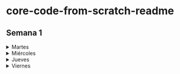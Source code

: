 # core-code-from-scratch-readme
## Semana 1
<details><summary>Martes</summary>

<p>
**Interpreted And Compiled Programming Languages**

</p>

</details>
<details><summary>Miércoles</summary>

<p>
** Interpreted And Compiled Programming Languages**

</p>

</details>
<details><summary>Jueves </summary>

<p>
**Interpreted And Compiled Programming Languages**

</p>

</details>
<details><summary>Viernes</summary>

<p>
**Interpreted And Compiled Programming Languages**

</p>

</details>